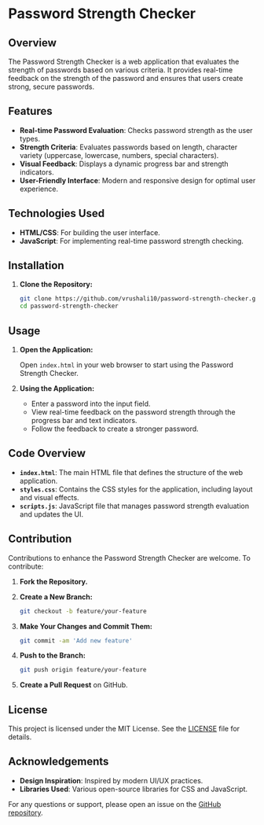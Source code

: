 # Password Strength Checker

## Overview

The Password Strength Checker is a web application that evaluates the strength of passwords based on various criteria. It provides real-time feedback on the strength of the password and ensures that users create strong, secure passwords.

## Features

- **Real-time Password Evaluation**: Checks password strength as the user types.
- **Strength Criteria**: Evaluates passwords based on length, character variety (uppercase, lowercase, numbers, special characters).
- **Visual Feedback**: Displays a dynamic progress bar and strength indicators.
- **User-Friendly Interface**: Modern and responsive design for optimal user experience.

## Technologies Used

- **HTML/CSS**: For building the user interface.
- **JavaScript**: For implementing real-time password strength checking.

## Installation

1. **Clone the Repository:**

    ```bash
    git clone https://github.com/vrushali10/password-strength-checker.git
    cd password-strength-checker
    ```

## Usage

1. **Open the Application:**

    Open `index.html` in your web browser to start using the Password Strength Checker.

2. **Using the Application:**

    - Enter a password into the input field.
    - View real-time feedback on the password strength through the progress bar and text indicators.
    - Follow the feedback to create a stronger password.

## Code Overview

- **`index.html`**: The main HTML file that defines the structure of the web application.
- **`styles.css`**: Contains the CSS styles for the application, including layout and visual effects.
- **`scripts.js`**: JavaScript file that manages password strength evaluation and updates the UI.

## Contribution

Contributions to enhance the Password Strength Checker are welcome. To contribute:

1. **Fork the Repository.**
2. **Create a New Branch:**

    ```bash
    git checkout -b feature/your-feature
    ```

3. **Make Your Changes and Commit Them:**

    ```bash
    git commit -am 'Add new feature'
    ```

4. **Push to the Branch:**

    ```bash
    git push origin feature/your-feature
    ```

5. **Create a Pull Request** on GitHub.

## License

This project is licensed under the MIT License. See the [LICENSE](LICENSE) file for details.

## Acknowledgements

- **Design Inspiration**: Inspired by modern UI/UX practices.
- **Libraries Used**: Various open-source libraries for CSS and JavaScript.

For any questions or support, please open an issue on the [GitHub repository](https://github.com/vrushali10/password-strength-checker/issues).
